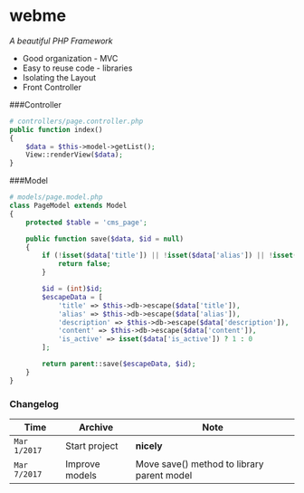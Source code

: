 # webme
_A beautiful PHP Framework_
- Good organization - MVC
- Easy to reuse code - libraries
- Isolating the Layout
- Front Controller

###Controller
```php
# controllers/page.controller.php
public function index()
{
    $data = $this->model->getList();
    View::renderView($data);
}
```

###Model
```php
# models/page.model.php
class PageModel extends Model
{
    protected $table = 'cms_page';

    public function save($data, $id = null)
    {
        if (!isset($data['title']) || !isset($data['alias']) || !isset($data['content'])) {
            return false;
        }

        $id = (int)$id;
        $escapeData = [
            'title' => $this->db->escape($data['title']),
            'alias' => $this->db->escape($data['alias']),
            'description' => $this->db->escape($data['description']),
            'content' => $this->db->escape($data['content']),
            'is_active' => isset($data['is_active']) ? 1 : 0
        ];

        return parent::save($escapeData, $id);
    }
}
```
### Changelog

Time | Archive | Note
--- | --- | ---
`Mar 1/2017` | Start project | **nicely**
`Mar 7/2017` | Improve models | Move save() method to library parent model